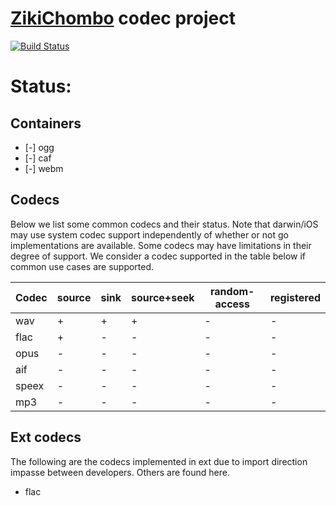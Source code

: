 # [ZikiChombo](http://zikichombo.org) codec project

[![Build Status](https://travis-ci.com/zikichombo/codec.svg?branch=master)](https://travis-ci.com/zikichombo/codec)

# Status:

## Containers
* [-] ogg
* [-] caf
* [-] webm


## Codecs

Below we list some common codecs and their status.  Note that
darwin/iOS may use system codec support independently of whether or
not go implementations are available.  Some codecs may have limitations
in their degree of support.  We consider a codec supported in the 
table below if common use cases are supported.


| Codec | source | sink | source+seek | random-access | registered |
|-------|--------|------|-------------|---------------|------------|
| wav   | +      | +    | +           | -             | -          |
| flac  | +      | -    | -           | -             | -          |
| opus  | -      | -    | -           | -             | -          |
| aif   | -      | -    | -           | -             | -          |
| speex | -      | -    | -           | -             | -          |
| mp3   | -      | -    | -           | -             | -          |

## Ext codecs
The following are the codecs implemented in ext due to import direction
impasse between developers.  Others are found here.

* flac






